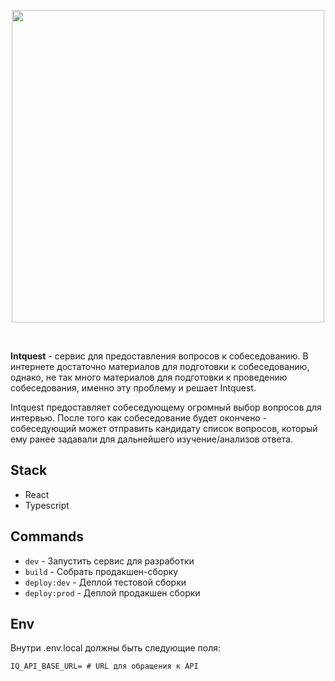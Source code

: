 <p align="center">
  <img src="https://github.com/tokiory/intquest/assets/101672047/e4741060-007a-4f3b-af4e-22e1376c1dad" width="500" />
</p>

<br/>

**Intquest** - сервис для предоставления вопросов к собеседованию. В интернете достаточно материалов для подготовки к собеседованию,
однако, не так много материалов для подготовки к проведению собеседования, именно эту проблему и решает Intquest.

Intquest предоставляет собеседующему огромный выбор вопросов для интервью. После того как собеседование будет окончено -
собеседующий может отправить кандидату список вопросов, который ему ранее задавали для дальнейшего изучение/анализов
ответа.


## Stack
- React
- Typescript

## Commands
- `dev` - Запустить сервис для разработки
- `build` - Собрать продакшен-сборку
- `deploy:dev` - Деплой тестовой сборки
- `deploy:prod` - Деплой продакшен сборки


## Env
Внутри .env.local должны быть следующие поля:

```dotenv
IQ_API_BASE_URL= # URL для обращения к API
```
